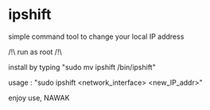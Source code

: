 # ipshift
simple command tool to change your local IP address

/!\ run as root /!\

install by typing "sudo mv ipshift /bin/ipshift"

usage : "sudo ipshift <network_interface> <new_IP_addr>"

enjoy use, NAWAK
